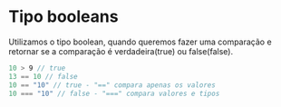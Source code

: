 # Tipo booleans

Utilizamos o tipo boolean, quando queremos fazer uma comparação e retornar se a comparação é verdadeira(true) ou false(false).

```javascript
10 > 9 // true  
13 == 10 // false
10 == "10" // true - "==" compara apenas os valores
10 === "10" // false - "===" compara valores e tipos
```

